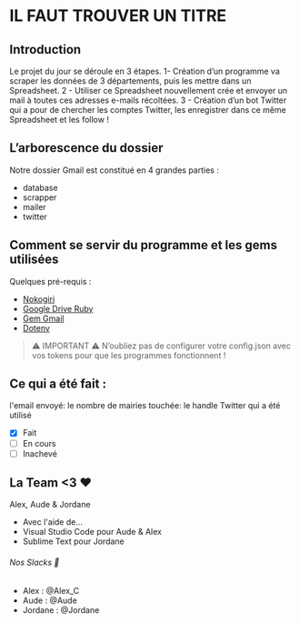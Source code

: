 # IL FAUT TROUVER UN TITRE


## Introduction

Le projet du jour se déroule en 3 étapes. 
1- Création d’un programme va scraper les données de 3 départements, puis les mettre dans un Spreadsheet.
2 - Utiliser ce Spreadsheet nouvellement crée et envoyer un mail à toutes ces adresses e-mails récoltées.
3 - Création d’un bot Twitter qui a pour de chercher les comptes Twitter, les enregistrer dans ce même Spreadsheet et les follow !

## L’arborescence du dossier
Notre dossier Gmail est constitué en 4 grandes parties :

* database
* scrapper
* mailer
* twitter

## Comment se servir du programme et les gems utilisées

Quelques pré-requis : 

* [Nokogiri](https://github.com/sparklemotion/nokogiri)
* [Google Drive Ruby](https://github.com/gimite/google-drive-ruby)
* [Gem Gmail](https://github.com/gmailgem/gmail)
* [Dotenv](https://github.com/bkeepers/dotenv)

> :warning: IMPORTANT :warning:  N’oubliez pas de configurer votre config.json avec vos tokens pour que les programmes fonctionnent !

## Ce qui a été fait :
l'email envoyé: le nombre de mairies touchée: le handle Twitter qui a été utilisé
- [x] Fait
- [ ] En cours
- [ ] Inachevé

## La Team <3 :heart:

Alex, Aude & Jordane
* Avec l'aide de...
* Visual Studio Code pour Aude & Alex
* Sublime Text pour Jordane

###### Nos Slacks :love_letter:

* Alex : @Alex_C
* Aude : @Aude
* Jordane : @Jordane

